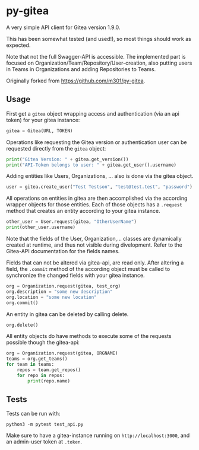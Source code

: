 # py-gitea

A very simple API client for Gitea version 1.9.0.

This has been somewhat tested (and used!), so most things should work as expected.

Note that not the full Swagger-API is accessible. The implemented part is
focused on Organization/Team/Repository/User-creation, also putting users in
Teams in Organizations and adding Repositories to Teams.

Originally forked from https://github.com/m301/py-gitea.

## Usage

First get a `gitea` object wrapping access and authentication (via an api token) for your gitea instance:

```python
gitea = Gitea(URL, TOKEN)
```

Operations like requesting the Gitea version or authentication user can be requested directly from the `gitea` object:

```python
print("Gitea Version: " + gitea.get_version())
print("API-Token belongs to user: " + gitea.get_user().username)
```

Adding entities like Users, Organizations, ...  also is done via the gitea object.

```python
user = gitea.create_user("Test Testson", "test@test.test", "password")
```

All operations on entities in gitea are then accomplished via the according wrapper objects for those entities.
Each of those objects has a `.request` method that creates an entity according to your gitea instance. 

```python
other_user = User.request(gitea, "OtherUserName")
print(other_user.username)
```

Note that the fields of the User, Organization,... classes are dynamically created at runtime, and thus not visible during divelopment. Refer to the Gitea-API documentation for the fields names. 


Fields that can not be altered via gitea-api, are read only. After altering a field, the `.commit` method of the according object must be called to synchronize the changed fields with your gitea instance.

```python
org = Organization.request(gitea, test_org)
org.description = "some new description"
org.location = "some new location"
org.commit()
```

An entity in gitea can be deleted by calling delete.
```python
org.delete()
```

All entity objects do have methods to execute some of the requests possible though the gitea-api:
```python
org = Organization.request(gitea, ORGNAME)
teams = org.get_teams()
for team in teams:
	repos = team.get_repos()
	for repo in repos:
		print(repo.name)
```


## Tests

Tests can be run with: 

```python3 -m pytest test_api.py```

Make sure to have a gitea-instance running on `http://localhost:3000`, and an admin-user token at `.token`. 
